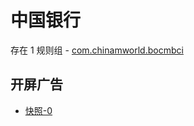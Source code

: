 # 中国银行

存在 1 规则组 - [com.chinamworld.bocmbci](/src/apps/com.chinamworld.bocmbci.ts)

## 开屏广告

- [快照-0](https://i.gkd.li/import/12727106)
